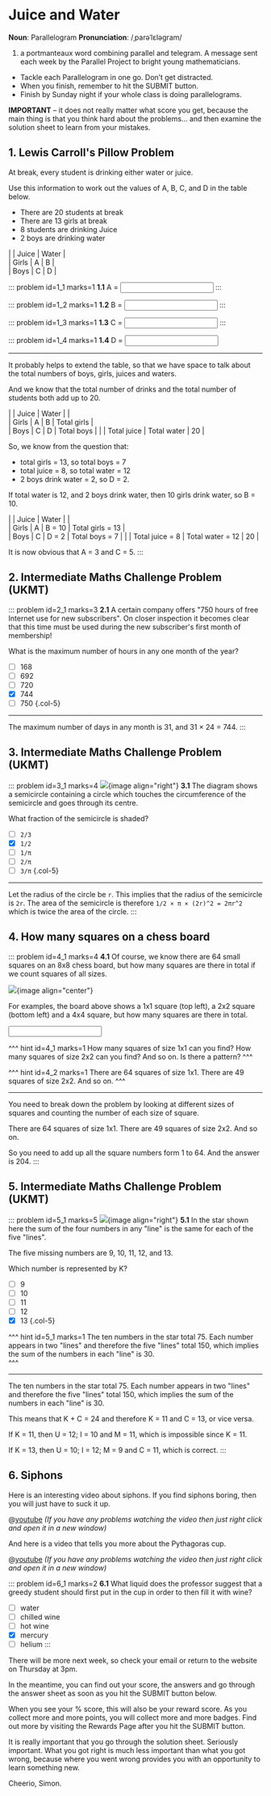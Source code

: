 # Juice and Water

<div class="dictionary">

__Noun__: Parallelogram
__Pronunciation__: /ˌparəˈlɛləɡram/

1. a portmanteaux word combining parallel and telegram. A message sent each
week by the Parallel Project to bright young mathematicians.

</div>

* Tackle each Parallelogram in one go. Don’t get distracted.
* When you finish, remember to hit the SUBMIT button.
*	Finish by Sunday night if your whole class is doing parallelograms.

__IMPORTANT__ – it does not really matter what score you get, because the main thing is that you think hard about the problems... and then examine the solution sheet to learn from your mistakes.


## 1. Lewis Carroll's Pillow Problem

At break, every student is drinking either water or juice.

Use this information to work out the values of A, B, C, and D in the table below.

* There are 20 students at break
* There are 13 girls at break
* 8 students are drinking Juice
* 2 boys are drinking water

|  | Juice | Water |  
| Girls | A | B |  
| Boys | C | D |  

::: problem id=1_1 marks=1
__1.1__ A = <input solution="3"/>
:::

::: problem id=1_2 marks=1
__1.2__ B = <input solution="10"/>
:::

::: problem id=1_3 marks=1
__1.3__ C = <input solution="5"/>
:::

::: problem id=1_4 marks=1
__1.4__ D = <input solution="2"/>

---

It probably helps to extend the table, so that we have space to talk about the total numbers of boys, girls, juices and waters.  

And we know that the total number of drinks and the total number of students both add up to 20.

|  | Juice | Water |  |  
| Girls | A | B | Total girls |   
| Boys | C | D | Total boys |
|  | Total juice | Total water | 20 |     

So, we know from the question that:

* total girls = 13, so total boys = 7
* total juice = 8, so total water = 12
* 2 boys drink water = 2, so D = 2.

If total water is 12, and 2 boys drink water, then 10 girls drink water, so B = 10.

|  | Juice | Water |  |  
| Girls | A | B = 10 | Total girls = 13 |   
| Boys | C | D = 2 | Total boys = 7 |
|  | Total juice = 8 | Total water = 12 | 20 |     

It is now obvious that A = 3 and C = 5.
:::


## 2. Intermediate Maths Challenge Problem (UKMT)
<!--- (1999) Q03 --->

::: problem id=2_1 marks=3
__2.1__ A certain company offers "750 hours of free Internet use for new subscribers". On closer inspection it becomes clear that this time must be used during the new subscriber's first month of membership!

What is the maximum number of hours in any one month of the year?

* [ ] 168
* [ ] 692
* [ ] 720
* [x] 744
* [ ] 750
{.col-5}

---

The maximum number of days in any month is 31, and 31 × 24 = 744.
:::


## 3.	Intermediate Maths Challenge Problem (UKMT)
<!--- (1999) Q13 --->

::: problem id=3_1 marks=4
![](/resources/10-33-juice-water/3-semicircle.jpg){image align="right"}
__3.1__ The diagram shows a semicircle containing a circle which touches the circumference of the semicircle and goes through its centre.  

What fraction of the semicircle is shaded?

* [ ] `2/3`
* [x] `1/2`
* [ ] `1/π`
* [ ] `2/π`
* [ ] `3/π`
{.col-5}

---

Let the radius of the circle be `r`. This implies that the radius of the semicircle is `2r`. The area of the semicircle is therefore `1/2 × π × (2r)^2 = 2πr^2` which is twice the area of the circle.
:::


## 4.	How many squares on a chess board 	

::: problem id=4_1 marks=4
__4.1__ Of course, we know there are 64 small squares on an 8x8 chess board, but how many squares are there in total if we count squares of all sizes.

![](/resources/10-33-juice-water/4-chessboard.png){image align="center"}  

For examples, the board above shows a 1x1 square (top left), a 2x2 square (bottom left) and a 4x4 square, but how many squares are there in total.

<input solution="204"/>

^^^ hint id=4_1 marks=1
How many squares of size 1x1 can you find? How many squares of size 2x2 can you find? And so on. Is there a pattern?
^^^

^^^ hint id=4_2 marks=1
There are 64 squares of size 1x1. There are 49 squares of size 2x2. And so on.
^^^

---

You need to break down the problem by looking at different sizes of squares and counting the number of each size of square.  

There are 64 squares of size 1x1. There are 49 squares of size 2x2. And so on.  

So you need to add up all the square numbers form 1 to 64. And the answer is 204.
:::


## 5. Intermediate Maths Challenge Problem (UKMT)
<!--- (1999) Q23 --->

::: problem id=5_1 marks=5
![](/resources/10-33-juice-water/5-star.jpg){image align="right"}
__5.1__ In the star shown here the sum of the four numbers in any "line" is the same for each of the five "lines".  

The five missing numbers are 9, 10, 11, 12, and 13.  

Which number is represented by K?

* [ ] 9
* [ ] 10
* [ ] 11
* [ ] 12
* [x] 13
{.col-5}

^^^ hint id=5_1 marks=1
The ten numbers in the star total 75. Each number appears in two "lines" and therefore the five "lines" total 150, which implies the sum of the numbers in each "line" is 30.  
^^^

---

The ten numbers in the star total 75. Each number appears in two "lines" and therefore the five "lines" total 150, which implies the sum of the numbers in each "line" is 30.  

This means that K + C = 24 and therefore K = 11 and C = 13, or vice versa.  

If K = 11, then U = 12; I = 10 and M = 11, which is impossible since K = 11.  

If K = 13, then U = 10; I = 12; M = 9 and C = 11, which is correct.
:::


## 6. Siphons

Here is an interesting video about siphons. If you find siphons boring, then you will just have to suck it up.

@[youtube](4SEv_GxAo70?rel=0) _(If you have any problems watching the video then just right click and open it in a new window)_  

And here is a video that tells you more about the Pythagoras cup.

@[youtube](ISfIT3B4y6E?rel=0) _(If you have any problems watching the video then just right click and open it in a new window)_  

::: problem id=6_1 marks=2
__6.1__ What liquid does the professor suggest that a greedy student should first put in the cup in order to then fill it with wine?

* [ ] water
* [ ] chilled wine		
* [ ] hot wine
* [x] mercury
* [ ] helium
:::

There will be more next week, so check your email or return to the website on Thursday at 3pm.  

In the meantime, you can find out your score, the answers and go through the answer sheet as soon as you hit the SUBMIT button below.

When you see your % score, this will also be your reward score. As you collect more and more points, you will collect more and more badges. Find out more by visiting the Rewards Page after you hit the SUBMIT button.

It is really important that you go through the solution sheet. Seriously important. What you got right is much less important than what you got wrong, because where you went wrong provides you with an opportunity to learn something new.

Cheerio,
Simon.
